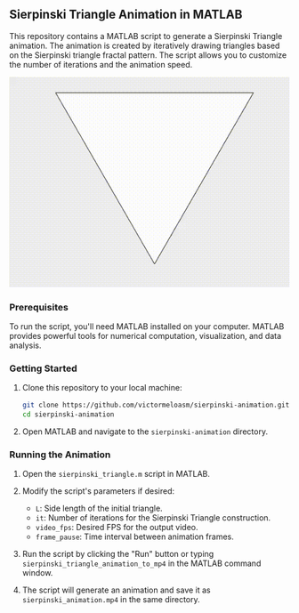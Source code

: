 ## Sierpinski Triangle Animation in MATLAB

This repository contains a MATLAB script to generate a Sierpinski Triangle animation. The animation is created by iteratively drawing triangles based on the Sierpinski triangle fractal pattern. The script allows you to customize the number of iterations and the animation speed.

![Sierpinski Animation](sierpinski_animation.gif)

### Prerequisites

To run the script, you'll need MATLAB installed on your computer. MATLAB provides powerful tools for numerical computation, visualization, and data analysis.

### Getting Started

1. Clone this repository to your local machine:

   ```bash
   git clone https://github.com/victormeloasm/sierpinski-animation.git
   cd sierpinski-animation
   ```

2. Open MATLAB and navigate to the `sierpinski-animation` directory.

### Running the Animation

1. Open the `sierpinski_triangle.m` script in MATLAB.

2. Modify the script's parameters if desired:
   - `L`: Side length of the initial triangle.
   - `it`: Number of iterations for the Sierpinski Triangle construction.
   - `video_fps`: Desired FPS for the output video.
   - `frame_pause`: Time interval between animation frames.

3. Run the script by clicking the "Run" button or typing `sierpinski_triangle_animation_to_mp4` in the MATLAB command window.

4. The script will generate an animation and save it as `sierpinski_animation.mp4` in the same directory.


